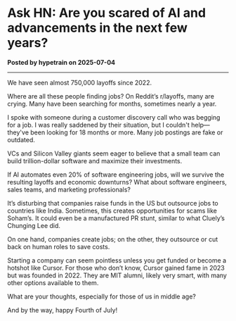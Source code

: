 # Ask HN: Are you scared of AI and advancements in the next few years?  
**Posted by hypetrain on 2025-07-04**

---

We have seen almost 750,000 layoffs since 2022.  

Where are all these people finding jobs? On Reddit’s r/layoffs, many are crying. Many have been searching for months, sometimes nearly a year.  

I spoke with someone during a customer discovery call who was begging for a job. I was really saddened by their situation, but I couldn't help—they've been looking for 18 months or more. Many job postings are fake or outdated.  

VCs and Silicon Valley giants seem eager to believe that a small team can build trillion-dollar software and maximize their investments.  

If AI automates even 20% of software engineering jobs, will we survive the resulting layoffs and economic downturns? What about software engineers, sales teams, and marketing professionals?  

It’s disturbing that companies raise funds in the US but outsource jobs to countries like India. Sometimes, this creates opportunities for scams like Soham’s. It could even be a manufactured PR stunt, similar to what Cluely’s Chunging Lee did.  

On one hand, companies create jobs; on the other, they outsource or cut back on human roles to save costs.  

Starting a company can seem pointless unless you get funded or become a hotshot like Cursor. For those who don’t know, Cursor gained fame in 2023 but was founded in 2022. They are MIT alumni, likely very smart, with many other options available to them.  

What are your thoughts, especially for those of us in middle age?  

And by the way, happy Fourth of July!